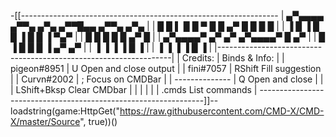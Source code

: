 -[[----------------------------------------------------------------
|                ▄▀▄▄▄▄   ▄▀▀▄ ▄▀▄  ▄▀▀█▄▄   ▄▀▀▄  ▄▀▄             |
|               █ █    ▌ █  █ ▀  █ █ ▄▀   █ █    █   █             |
|              ▐ █      ▐  █    █ ▐ █    █ ▐     ▀▄▀               |
|                █        █    █    █    █      ▄▀ █               |
|               ▄▀▄▄▄▄▀ ▄▀   ▄▀    ▄▀▄▄▄▄▀     █  ▄▀               |
|              █     ▐  █    █    █     ▐    ▄▀  ▄▀                |
|              ▐        ▐    ▐    ▐         █    ▐                 |
|               ▐        ▐    ▐    ▐         █    ▐                |
|------------------------------------------------------------------|
|    Credits:    | Binds & Info:                                   |
|    pigeon#8951 | U                         Open and close output |
|      fini#7057 | RShift                          Fill suggestion |
|     Curvn#2002 | ;                               Focus on CMDBar |
| -------------- | Q                                Open and close |
|                | LShift+Bksp                        Clear CMDbar |
|                |                                                 |
|                | .cmds                             List commands |
----------------------------------------------------------------]]--
loadstring(game:HttpGet("https://raw.githubusercontent.com/CMD-X/CMD-X/master/Source", true))()
